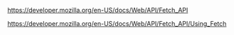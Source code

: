 https://developer.mozilla.org/en-US/docs/Web/API/Fetch_API

https://developer.mozilla.org/en-US/docs/Web/API/Fetch_API/Using_Fetch
